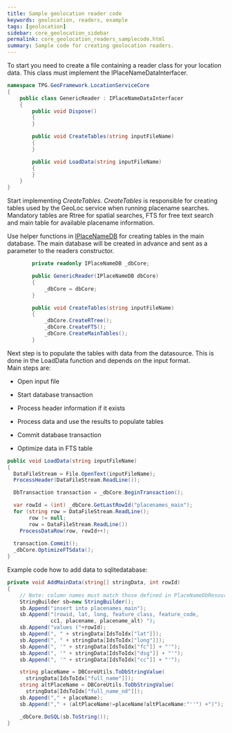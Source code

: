 ```yaml
---
title: Sample geolocation reader code
keywords: geolocation, readers, example
tags: [geolocation]
sidebar: core_geolocation_sidebar
permalink: core_geolocation_readers_samplecode.html
summary: Sample code for creating geolocation readers.
---
```


To start you need to create a file containing a reader class for your location data. This class must implement the IPlaceNameDataInterfacer.

```csharp
namespace TPG.GeoFramework.LocationServiceCore
{
    public class GenericReader : IPlaceNameDataInterfacer
    {
        public void Dispose()
        {
        }

        public void CreateTables(string inputFileName)
        {
        }

        public void LoadData(string inputFileName)
        {
        }
    }
}
```

Start implementing *CreateTables*. *CreateTables* is responsible for creating tables used by the GeoLoc service when running placename searches. Mandatory tables are Rtree for spatial searches, FTS for free text search and main table for available placename information. 

Use helper functions in [IPlaceNameDB](http://support.teleplanglobe.com/MariaGDKDoc/html/715B3D03.htm) for creating tables in the main database. The main database will be created in advance and sent as a parameter to the readers constructor.

```csharp
        private readonly IPlaceNameDB _dbCore;

        public GenericReader(IPlaceNameDB dbCore)
        {
            _dbCore = dbCore;
        }

        public void CreateTables(string inputFileName)
        {
            _dbCore.CreateRTree();
            _dbCore.CreateFTS();
            _dbCore.CreateMainTables();
        }
```
        
Next step is to populate the tables with data from the datasource. This is done in the LoadData function and depends on the input format. <br/>
Main steps are:

*  Open input file

*  Start database transaction

*  Process header information if it exists

*  Process data and use the results to populate tables

*  Commit database transaction

*  Optimize data in FTS table

```csharp
public void LoadData(string inputFileName)
{
  DataFileStream = File.OpenText(inputFileName);
  ProcessHeader(DataFileStream.ReadLine());

  DbTransaction transaction = _dbCore.BeginTransaction();

  var rowId = (int) _dbCore.GetLastRowId("placenames_main"); 
  for (string row = DataFileStream.ReadLine(); 
       row != null; 
       row = DataFileStream.ReadLine())
    ProcessDataRow(row, rowId++);
    
  transaction.Commit();
  _dbCore.OptimizeFTSdata();
}
```

Example code how to add data to sqlitedatabase:

```csharp
private void AddMainData(string[] stringData, int rowId)
{
    // Note: column names must match those defined in PlaceNameDbResources
    StringBuilder sb=new StringBuilder();
    sb.Append("insert into placenames_main");
    sb.Append("(rowid, lat, long, feature_class, feature_code, 
              cc1, placename, placename_alt) ");
    sb.Append("values ("+rowId);
    sb.Append(", " + stringData[IdsToIdx["lat"]]);
    sb.Append(", " + stringData[IdsToIdx["long"]]);
    sb.Append(", '" + stringData[IdsToIdx["fc"]] + "'");
    sb.Append(", '" + stringData[IdsToIdx["dsg"]] + "'");
    sb.Append(", '" + stringData[IdsToIdx["cc"]] + "'");

    string placeName = DBCoreUtils.ToDbStringValue(
      stringData[IdsToIdx["full_name"]]);
    string altPlaceName = DBCoreUtils.ToDbStringValue(
      stringData[IdsToIdx["full_name_nd"]]);
    sb.Append("," + placeName);
    sb.Append("," + (altPlaceName!=placeName?altPlaceName:"''") +")");

    _dbCore.DoSQL(sb.ToString());
}
```

